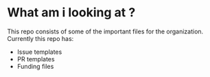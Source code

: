 # What am i looking at ?

This repo consists of some of the important files for the organization. 
Currently this repo has: 

- Issue templates
- PR templates
- Funding files
